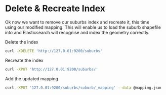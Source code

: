 # Delete & Recreate Index

Ok now we want to remove our suburbs index and recreate it, this time using our modified mapping. This will enable us to load the suburb shapefile into and Elasticsearch will recognise and index the geometry correctly.

Delete the index
```bash
curl -XDELETE 'http://127.0.01:9200/suburbs'
```
Recreate the index
```bash
curl -XPUT 'http://127.0.01:9200/suburbs/'
```
Add the updated mapping
```bash
curl -XPUT '127.0.01:9200/suburbs/suburb/_mapping' --data @mapping.json
```
